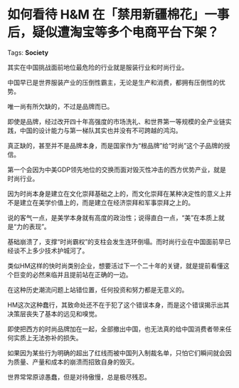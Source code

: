# 如何看待 H&M 在「禁用新疆棉花」一事后，疑似遭淘宝等多个电商平台下架？

Tags: **Society**

其实在中国挑战面前地位最危险的行业就是服装行业和时尚行业。

中国早已是世界服装产业的压倒性霸主，无论是生产和消费，都拥有压倒性的优势。

唯一尚有所欠缺的，不过是品牌而已。

即使是品牌，经过改开四十年高强度的市场洗礼、和世界第一等规模的全产业链实践，中国的设计能力与第一梯队其实也并没有不可跨越的鸿沟。

真正缺的，甚至并不是品牌本身，而是国家作为“根品牌”给“时尚”这个子品牌的授信。

第一个会因为中美GDP领先地位的交换而面对毁灭性冲击的西方优势产业，就是时尚行业。

因为时尚本身是建立在文化崇拜基础之上的，而文化崇拜在某种决定性的意义上并不是建立在美学价值上的，而是建立在经济崇拜和军事崇拜之上的。

说的客气一点，是美学本身就有高度的政治性；说得直白一点，“美”在本质上就是“力的表现”。

基础崩溃了，支撑“时尚霸权”的支柱会发生连环倒塌。而时尚行业在中国面前早已经谈不上多少技术护城河了。

类似HM这样的快时尚类别企业，想要活过下一个二十年的关键，就是提前看懂这个巨变的必然来临并且提前站在正确的一边。

在这种历史潮流问题上站错位置，任何投资和努力都是无意义的。

HM这次这种蠢行，其致命处还不在于犯了这个错误本身，而是这个错误揭示出其决策层丧失了基本的远见和嗅觉。

即使把西方的时尚品牌加在一起，全部撤出中国，也无法真的给中国消费者带来任何实质上无法弥补的损失。

如果因为某些行为明确的超出了红线而被中国列入制裁名单，只怕它们瞬间就会因为质量、产量和成本的崩溃而招致自身的毁灭。

世界常常原谅愚蠢，但是对待傲慢，总是极尽残忍。



